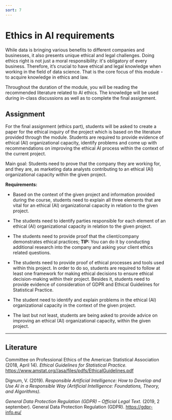 ```yaml
---
sort: 7
---
```


# __Ethics in AI requirements__

While data is bringing various benefits to different companies and businesses, it also presents unique ethical and legal challenges. Doing ethics right is not just a moral responsibility: it's obligatory of every business. Therefore, it’s crucial to have ethical and legal knowledge when working in the field of data science. That is the core focus of this module - to acquire knowledge in ethics and law.

Throughout the duration of the module, you will be reading the recommended literature related to AI ethics. The knowledge will be used during in-class discussions as well as to complete the final assignment.

## __Assignment__

For the final assignment (ethics part), students will be asked to create a paper for the ethical inquiry of the project which is based on the literature provided through the module. Students are required to provide evidence of ethical (AI) organizational capacity, identify problems  and come up with recommendations on improving the ethical AI process within the context of the current project.

Main goal: Students need to prove that the company they are working for, and they are, as marketing data analysts contributing to an ethical (AI) organizational capacity within the given project. 

__Requirements:__

- Based on the context of the given project and information provided during the course, students need to explain all three elements that are vital for an ethical (AI) organizational capacity in relation to the given project.

- The students need to identify parties responsible for each element of an ethical (AI) organizational capacity in relation to the given project.

-  The students need to provide  proof that the client/company demonstrates ethical practices; __TIP:__ You can do it by conducting additional research into the company and asking your client ethics related questions. 

- The students need to provide proof of ethical processes and tools used within this project. In order to do so, students are required to follow at least one framework for making ethical decisions to ensure ethical decision-making within their project. Besides it, students need to provide evidence of consideration of GDPR and Ethical Guidelines for Statistical Practice.

- The student need to identify and explain problems in the ethical (AI) organizational capacity in the context of the given project.

- The last but not least, students are being asked to provide advice on improving an ethical (AI) organizational capacity, within the given project.

***

## __Literature__

Committee on Professional Ethics of the American Statistical Association (2018, April 14). *Ethical Guidelines for Statistical Practice.* https://www.amstat.org//asa/files/pdfs/EthicalGuidelines.pdf

Dignum, V. (2019). *Responsible Artificial Intelligence: How to Develop and Use AI in a Responsible Way (Artificial Intelligence: Foundations, Theory, and Algorithms).*

*General Data Protection Regulation (GDPR) – Official Legal Text.* (2019, 2 september). General Data Protection Regulation (GDPR). https://gdpr-info.eu/
